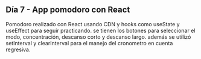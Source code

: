 ## Día 7 - App pomodoro con React

Pomodoro realizado con React usando CDN y hooks como useState y useEffect para seguir practicando. 
se tienen los botones para seleccionar el modo, concentración, descanso corto y descanso largo. además se utilizó setInterval y clearInterval para el manejo del cronometro en cuenta regresiva.

